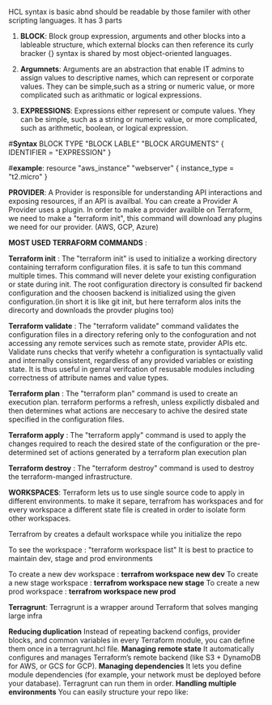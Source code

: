 HCL syntax is basic abnd should be readable by those familer with other scripting languages. It has 3 parts

1. **BLOCK**: Block group expression, arguments and other blocks into a lableable structure, which external blocks can then reference its curly bracker {} syntax is shared by most object-oriented languages.

2. **Argumnets**: Arguments are an abstraction that enable IT admins to assign values to descriptive names, which can represent or corporate values. They can be simple,such as a string or numeric value, or more complicated such as arithmatic or logical expressions.

3. **EXPRESSIONS**: Expressions either represent or compute values. Yhey can be simple, such as a string or numeric value, or more complicated, such as arithmetic, boolean, or logical expression.

#**Syntax**
BLOCK TYPE "BLOCK LABLE" "BLOCK ARGUMENTS" {
    IDENTIFIER = "EXPRESSION"
}

#**example**:
resource "aws_instance" "webserver" {
    instance_type = "t2.micro"
    }

**PROVIDER**: A Provider is responsible for understanding API interactions and exposing resources, if an API is availbal. You can create a Provider A Provider uses a plugin. In order to make a provider availble on Terraform, we need to make a "terraform init", this command will download any plugins we need for our provider. (AWS, GCP, Azure)

**MOST USED TERRAFORM COMMANDS** : 

**Terraform init** : The "terraform init" is used to initialize a working directory containing terraform configuration files. it is safe to tun this command multiple times. This command will never delete your existing configuration or state during init. The root configuration directory is consulted fir backend configuration and the choosen backend is initialized using the given configuration.(in short it is like git init, but here terraform alos inits the direcorty and downloads the provder plugins too)

**Terraform validate** : The "terraform validate" command validates the configuration files in a directory refering only to the confoguration and not accessing any remote services such as remote state, provider APIs etc. Validate runs checks that verify whetehr a configuration is syntactually valid and internally consistent, regardless of any provided variables or existing state. It is thus useful in genral verifcation of resusable modules including correctness of attribute names and value types.

**Terraform plan** : The "terraform plan" command is used to create an execution plan. terraform performs a refresh, unless expilictly disbaled and then determines what actions are neccesary to achive the desired state specified in the configuration files.

**Terraform apply** : The "terraform apply" command is used to apply the changes required to reach the desired state of the configuration or the pre-determined set of actions generated by a terraform plan execution plan

**Terraform destroy** : The "terraform destroy" command is used to destroy the terraform-manged infrastructure.

**WORKSPACES**:
Terraform lets us to use single source code to apply in different environments. to make it separe, terrafrom has workspaces and for every workspace a different state file is created in order to isolate form other workspaces.

Terrafrom by creates a default workspace while you initialize the repo

To see the workspace : "terraform workspace list"
It is best to practice to maintain dev, stage and prod environments

To create a new dev workspace : **terrafrom workspace new dev**
To create a new stage workspace : **terrafrom workspace new stage**
To create a new prod workspace : **terrafrom workspace new prod**

**Terragrunt**:
 Terragrunt is a wrapper around Terraform that solves manging large infra

**Reducing duplication** Instead of repeating backend configs, provider blocks, and common variables in every Terraform module, you can define them once in a terragrunt.hcl file.
**Managing remote state** It automatically configures and manages Terraform’s remote backend (like S3 + DynamoDB for AWS, or GCS for GCP).
**Managing dependencies**  It lets you define module dependencies (for example, your network must be deployed before your database). Terragrunt can run them in order.
**Handling multiple environments**  You can easily structure your repo like: